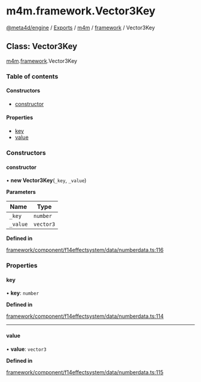 # m4m.framework.Vector3Key

[@meta4d/engine](../) / [Exports](../modules/) / [m4m](../modules/m4m.md) / [framework](../modules/m4m.framework.md) / Vector3Key

## Class: Vector3Key

[m4m](../modules/m4m.md).[framework](../modules/m4m.framework.md).Vector3Key

### Table of contents

#### Constructors

* [constructor](m4m.framework.Vector3Key.md#constructor)

#### Properties

* [key](m4m.framework.Vector3Key.md#key)
* [value](m4m.framework.Vector3Key.md#value)

### Constructors

#### constructor

• **new Vector3Key**(`_key`, `_value`)

**Parameters**

| Name     | Type      |
| -------- | --------- |
| `_key`   | `number`  |
| `_value` | `vector3` |

**Defined in**

[framework/component/f14effectsystem/data/numberdata.ts:116](https://github.com/meta4d-me/meta4d-engine/blob/cf6bfe6/src/framework/component/f14effectsystem/data/numberdata.ts#L116)

### Properties

#### key

• **key**: `number`

**Defined in**

[framework/component/f14effectsystem/data/numberdata.ts:114](https://github.com/meta4d-me/meta4d-engine/blob/cf6bfe6/src/framework/component/f14effectsystem/data/numberdata.ts#L114)

***

#### value

• **value**: `vector3`

**Defined in**

[framework/component/f14effectsystem/data/numberdata.ts:115](https://github.com/meta4d-me/meta4d-engine/blob/cf6bfe6/src/framework/component/f14effectsystem/data/numberdata.ts#L115)
